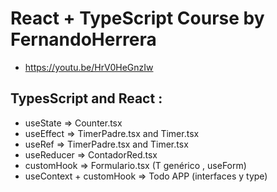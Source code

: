 # React + TypeScript Course by FernandoHerrera

- https://youtu.be/HrV0HeGnzIw

## TypesScript and React :

- useState => Counter.tsx
- useEffect => TimerPadre.tsx and Timer.tsx
- useRef => TimerPadre.tsx and Timer.tsx
- useReducer => ContadorRed.tsx
- customHook => Formulario.tsx (T genérico , useForm)
- useContext + customHook => Todo APP (interfaces y type)
